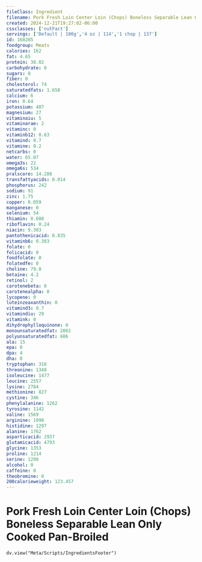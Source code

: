 ```yaml
---
fileClass: Ingredient
filename: Pork Fresh Loin Center Loin (Chops) Boneless Separable Lean Only Cooked Pan-Broiled
created: 2024-12-21T19:27:02-06:00
cssclasses: ['nutFact']
servings: ['Default | 100g','4 oz | 114','1 chop | 137']
id: 168285
foodgroup: Meats
calories: 162
fat: 4.65
protein: 30.02
carbohydrate: 0
sugars: 0
fiber: 0
cholesterol: 74
saturatedfats: 1.658
calcium: 6
iron: 0.64
potassium: 407
magnesium: 27
vitaminaiu: 5
vitaminarae: 2
vitaminc: 0
vitaminb12: 0.63
vitamind: 0.7
vitamine: 0.2
netcarbs: 0
water: 65.07
omega3s: 22
omega6s: 534
pralscore: 14.288
transfattyacids: 0.014
phosphorus: 242
sodium: 91
zinc: 1.75
copper: 0.059
manganese: 0
selenium: 54
thiamin: 0.608
riboflavin: 0.24
niacin: 9.303
pantothenicacid: 0.835
vitaminb6: 0.383
folate: 0
folicacid: 0
foodfolate: 0
folatedfe: 0
choline: 79.8
betaine: 4.2
retinol: 2
carotenebeta: 0
carotenealpha: 0
lycopene: 0
luteinzeaxanthin: 0
vitamind3: 0.7
vitamindiu: 29
vitamink: 0
dihydrophylloquinone: 0
monounsaturatedfat: 2002
polyunsaturatedfat: 606
ala: 15
epa: 0
dpa: 4
dha: 0
tryptophan: 316
threonine: 1348
isoleucine: 1477
leucine: 2557
lysine: 2784
methionine: 827
cystine: 346
phenylalanine: 1262
tyrosine: 1142
valine: 1569
arginine: 1998
histidine: 1297
alanine: 1762
asparticacid: 2937
glutamicacid: 4793
glycine: 1353
proline: 1214
serine: 1298
alcohol: 0
caffeine: 0
theobromine: 0
200calorieweight: 123.457
---
```


# Pork Fresh Loin Center Loin (Chops) Boneless Separable Lean Only Cooked Pan-Broiled

```dataviewjs
dv.view("Meta/Scripts/IngredientsFooter")
```